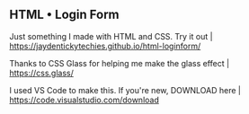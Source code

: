 HTML • Login Form
------------------
Just something I made with HTML and CSS. Try it out |
https://jaydentickytechies.github.io/html-loginform/

Thanks to CSS Glass for helping me make the glass effect |
https://css.glass/

I used VS Code to make this. If you're new, DOWNLOAD here |
https://code.visualstudio.com/download
